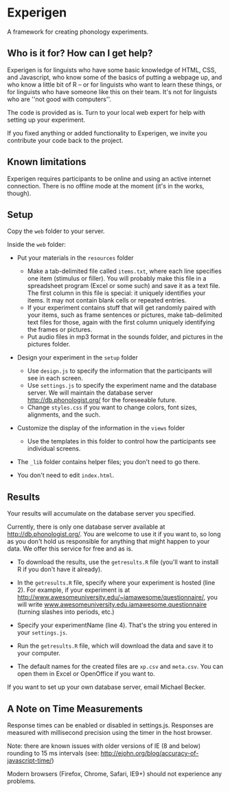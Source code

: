 # Experigen

A framework for creating phonology experiments.

## Who is it for? How can I get help?

Experigen is for linguists who have some basic knowledge of HTML, CSS, and Javascript,  who know some of the basics of putting a webpage up, and who know a little bit of R  – or for linguists who want to learn these things, or for linguists who have someone like this on their team. It's not for linguists who are ''not good with computers''.

The code is provided as is. Turn to your local web expert for help with setting up your experiment.

If you fixed anything or added functionality to Experigen, we invite you contribute your code back to the project.

## Known limitations

Experigen requires participants to be online and using an active internet connection. There is no offline mode at the moment (it's in the works, though).


## Setup

Copy the `web` folder to your server.

Inside the `web` folder:

* Put your materials in the `resources` folder
  - Make a tab-delimited file called `items.txt`, where each line specifies
    one item (stimulus or filler). You will probably make this file in a
    spreadsheet program (Excel or some such) and save it as a text file. The
    first column in this file is special:  it uniquely identifies your items.
    It may not contain blank cells or repeated entries.
  - If your experiment contains stuff that will get randomly paired with
    your items, such as frame sentences or pictures, make tab-delimited text
    files for those, again with the first column uniquely identifying the frames
    or pictures.
  - Put audio files in mp3 format in the sounds folder, and pictures in
    the pictures folder.

* Design your experiment in the `setup` folder

  - Use `design.js` to specify the information that the participants will see
    in each screen.
  - Use `settings.js` to specify the experiment name and the database
    server. We will maintain the database server http://db.phonologist.org/ for the foreseeable
    future.
  - Change `styles.css` if you want to change colors, font sizes, alignments,
    and the such.

* Customize the display of the information in the `views` folder

  - Use the templates in this folder to control how the participants
    see individual screens.

* The `_lib` folder contains helper files; you don't need to go there.

* You don't need to edit `index.html`.


## Results

Your results will accumulate on the database server you specified.

Currently, there is only one database server available at http://db.phonologist.org/. You are welcome to use it if you want to, so long as you don't hold us responsible for anything that might happen to your data. We offer this service for free and as is.

* To download the results, use the `getresults.R` file (you'll want to install R if you don't have it already).

* In the `getresults.R` file, specify where your experiment is hosted (line 2). For example, if your experiment is at
    http://www.awesomeuniversity.edu/~iamawesome/questionnaire/,
    you will write www.awesomeuniversity.edu.iamawesome.questionnaire (turning slashes into periods, etc.)

* Specify your experimentName (line 4). That's the string you entered in your `settings.js`.

* Run the `getresults.R` file, which will download the data and save it to your computer.

* The default names for the created files are `xp.csv` and `meta.csv`. You can open them in Excel or OpenOffice if you want to.

If you want to set up your own database server, email Michael Becker.

## A Note on Time Measurements

Response times can be enabled or disabled in settings.js.  Responses are measured with millisecond precision using the timer in the host browser.

Note: there are known issues with older versions of IE (8 and below) rounding to 15 ms intervals (see: http://ejohn.org/blog/accuracy-of-javascript-time/)

Modern browsers (Firefox, Chrome, Safari, IE9+) should not experience any problems.
